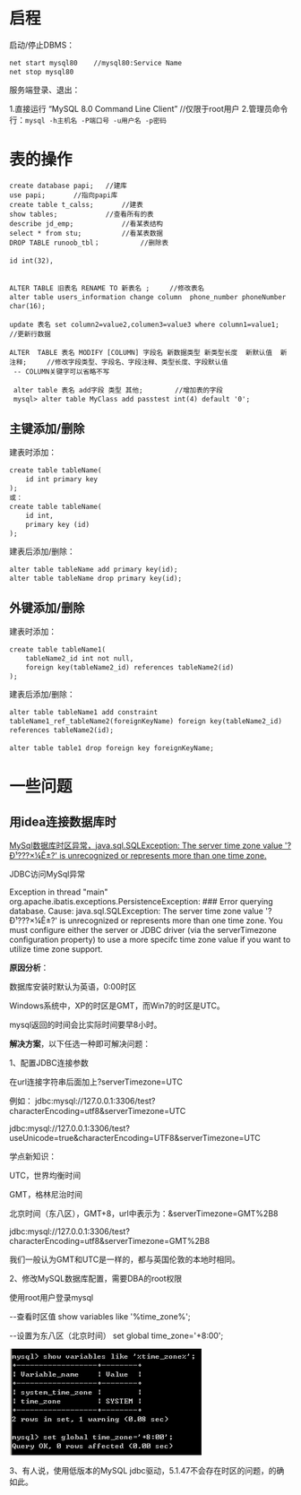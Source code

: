 # 启程



启动/停止DBMS：

```mysql
net start mysql80    //mysql80:Service Name
net stop mysql80 
```

服务端登录、退出：

1.直接运行 “MySQL 8.0 Command Line Client”    //仅限于root用户
2.管理员命令行：`mysql -h主机名 -P端口号 -u用户名 -p密码`

# 表的操作

```mysql
create database papi;	//建库
use papi;		//指向papi库
create table t_calss;		//建表
show tables;			//查看所有的表
describe jd_emp;			//看某表结构
select * from stu;			//看某表数据
DROP TABLE runoob_tbl；			//删除表

id int(32),


ALTER TABLE 旧表名 RENAME TO 新表名 ;		//修改表名
alter table users_information change column  phone_number phoneNumber char(16);

update 表名 set column2=value2,columen3=value3 where column1=value1;	//更新行数据

ALTER  TABLE 表名 MODIFY [COLUMN] 字段名 新数据类型 新类型长度  新默认值  新注释;		//修改字段类型、字段名、字段注释、类型长度、字段默认值
 -- COLUMN关键字可以省略不写
 
 alter table 表名 add字段 类型 其他;		//增加表的字段
 mysql> alter table MyClass add passtest int(4) default '0';
```

## 主键添加/删除

建表时添加：

```mysql
create table tableName(
	id int primary key
);
或：
create table tableName(
	id int,
	primary key (id)
);
```

建表后添加/删除：

```mysql
alter table tableName add primary key(id);
alter table tableName drop primary key(id);
```

## 外键添加/删除

建表时添加：

```mysql
create table tableName1(
	tableName2_id int not null,
	foreign key(tableName2_id) references tableName2(id)
);
```

建表后添加/删除：

```mysql
alter table tableName1 add constraint tableName1_ref_tableName2(foreignKeyName) foreign key(tableName2_id) references tableName2(id);

alter table table1 drop foreign key foreignKeyName;
```

# 一些问题

## 用idea连接数据库时

[MySql数据库时区异常，java.sql.SQLException: The server time zone value '?Ð¹???×¼Ê±?' is unrecognized or represents more than one time zone.](https://www.cnblogs.com/godwithus/p/9788790.html)

JDBC访问MySql异常

Exception in thread "main" org.apache.ibatis.exceptions.PersistenceException:
\### Error querying database. Cause: java.sql.SQLException: The server time zone value '?Ð¹???×¼Ê±?' is unrecognized or represents more than one time zone. You must configure either the server or JDBC driver (via the serverTimezone configuration property) to use a more specifc time zone value if you want to utilize time zone support.

**原因分析**：

数据库安装时默认为英语，0:00时区

Windows系统中，XP的时区是GMT，而Win7的时区是UTC。

mysql返回的时间会比实际时间要早8小时。



**解决方案**，以下任选一种即可解决问题：

1、配置JDBC连接参数

在url连接字符串后面加上?serverTimezone=UTC

例如：
jdbc:mysql://127.0.0.1:3306/test?characterEncoding=utf8&serverTimezone=UTC

jdbc:mysql://127.0.0.1:3306/test?useUnicode=true&characterEncoding=UTF8&serverTimezone=UTC

学点新知识：

UTC，世界均衡时间

GMT，格林尼治时间

北京时间（东八区），GMT+8，url中表示为：&serverTimezone=GMT%2B8

jdbc:mysql://127.0.0.1:3306/test?characterEncoding=utf8&serverTimezone=GMT%2B8

我们一般认为GMT和UTC是一样的，都与英国伦敦的本地时相同。



2、修改MySQL数据库配置，需要DBA的root权限

使用root用户登录mysql

--查看时区值
show variables like '%time_zone%';

--设置为东八区（北京时间）
set global time_zone='+8:00';

 ![img](DB_notes.assets/490210-20181016215529759-177594605.png)

3、有人说，使用低版本的MySQL jdbc驱动，5.1.47不会存在时区的问题，的确如此。